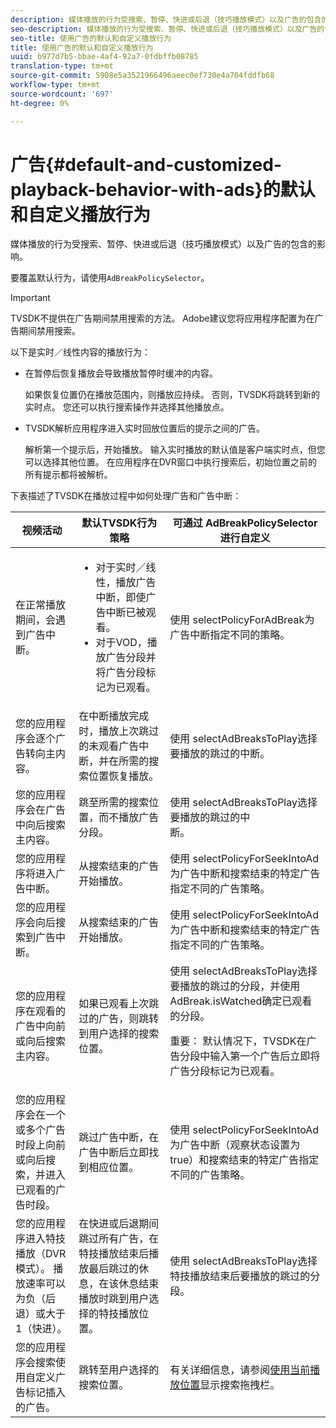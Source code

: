 ```yaml
---
description: 媒体播放的行为受搜索、暂停、快进或后退（技巧播放模式）以及广告的包含的影响。
seo-description: 媒体播放的行为受搜索、暂停、快进或后退（技巧播放模式）以及广告的包含的影响。
seo-title: 使用广告的默认和自定义播放行为
title: 使用广告的默认和自定义播放行为
uuid: b977d7b5-bbae-4af4-92a7-0fdbffb08785
translation-type: tm+mt
source-git-commit: 5908e5a3521966496aeec0ef730e4a704fddfb68
workflow-type: tm+mt
source-wordcount: '697'
ht-degree: 0%

---
```



# 广告{#default-and-customized-playback-behavior-with-ads}的默认和自定义播放行为

媒体播放的行为受搜索、暂停、快进或后退（技巧播放模式）以及广告的包含的影响。

要覆盖默认行为，请使用`AdBreakPolicySelector`。

>[!IMPORTANT]
>
>TVSDK不提供在广告期间禁用搜索的方法。 Adobe建议您将应用程序配置为在广告期间禁用搜索。

以下是实时／线性内容的播放行为：

* 在暂停后恢复播放会导致播放暂停时缓冲的内容。

   如果恢复位置仍在播放范围内，则播放应持续。 否则，TVSDK将跳转到新的实时点。 您还可以执行搜索操作并选择其他播放点。
* TVSDK解析应用程序进入实时回放位置后的提示之间的广告。

   解析第一个提示后，开始播放。 输入实时播放的默认值是客户端实时点，但您可以选择其他位置。 在应用程序在DVR窗口中执行搜索后，初始位置之前的所有提示都将被解析。

下表描述了TVSDK在播放过程中如何处理广告和广告中断：

<table id="table_466538B1C2A646B89EB4F9AA111203BE"> 
 <thead> 
  <tr> 
   <th colname="col1" class="entry"> 视频活动 </th> 
   <th colname="col2" class="entry"> 默认TVSDK行为策略 </th> 
   <th colname="col3" class="entry">可通过<span class="codeph"> AdBreakPolicySelector </span>进行自定义 </th> 
  </tr>
 </thead>
 <tbody> 
  <tr> 
   <td colname="col1"> 在正常播放期间，会遇到广告中断。 </td> 
   <td colname="col2"> 
    <ul id="ul_10D2638676EA4ADDA718E61BD4FDC1D2"> 
     <li id="li_D5CC30F063934C738971E2E8AF00C137"> 对于实时／线性，播放广告中断，即使广告中断已被观看。 </li> 
     <li id="li_D962C0938DA74186AE99D117E5A74E38">对于VOD，播放广告分段并将广告分段标记为已观看。 </li> 
    </ul> </td> 
   <td colname="col3">使用<span class="codeph"> selectPolicyForAdBreak</span>为广告中断指定不同的策略。 </td> 
  </tr> 
  <tr> 
   <td colname="col1"> 您的应用程序会逐个广告转向主内容。 </td> 
   <td colname="col2"> 在中断播放完成时，播放上次跳过的未观看广告中断，并在所需的搜索位置恢复播放。 </td> 
   <td colname="col3">使用<span class="codeph"> selectAdBreaksToPlay</span>选择要播放的跳过的中断。 </td> 
  </tr> 
  <tr> 
   <td colname="col1"> 您的应用程序会在广告中向后搜索主内容。 </td> 
   <td colname="col2"> 跳至所需的搜索位置，而不播放广告分段。 </td> 
   <td colname="col3">使用<span class="codeph"> selectAdBreaksToPlay</span>选择要播放的跳过的中断。                      </td> 
  </tr> 
  <tr> 
   <td colname="col1"> 您的应用程序将进入广告中断。 </td> 
   <td colname="col2"> 从搜索结束的广告开始播放。 </td> 
   <td colname="col3">使用<span class="codeph"> selectPolicyForSeekIntoAd</span>为广告中断和搜索结束的特定广告指定不同的广告策略。 </td> 
  </tr> 
  <tr> 
   <td colname="col1"> 您的应用程序会向后搜索到广告中断。 </td> 
   <td colname="col2"> 从搜索结束的广告开始播放。 </td> 
   <td colname="col3">使用<span class="codeph"> selectPolicyForSeekIntoAd</span>为广告中断和搜索结束的特定广告指定不同的广告策略。 </td> 
  </tr> 
  <tr> 
   <td colname="col1"> 您的应用程序在观看的广告中向前或向后搜索主内容。 </td> 
   <td colname="col2"> 如果已观看上次跳过的广告，则跳转到用户选择的搜索位置。 </td> 
   <td colname="col3">使用<span class="codeph"> selectAdBreaksToPlay</span>选择要播放的跳过的分段，并使用<span class="codeph"> AdBreak.isWatched</span>确定已观看的分段。 <p>重要： 默认情况下，TVSDK在广告分段中输入第一个广告后立即将广告分段标记为已观看。 </p> </td> 
  </tr> 
  <tr> 
   <td colname="col1"> 您的应用程序会在一个或多个广告时段上向前或向后搜索，并进入已观看的广告时段。 </td> 
   <td colname="col2"> 跳过广告中断，在广告中断后立即找到相应位置。 </td> 
   <td colname="col3">使用<span class="codeph"> selectPolicyForSeekIntoAd</span>为广告中断（观察状态设置为true）和搜索结束的特定广告指定不同的广告策略。 </td> 
  </tr> 
  <tr> 
   <td colname="col1"> 您的应用程序进入特技播放（DVR模式）。 播放速率可以为负（后退）或大于1（快进）。 </td> 
   <td colname="col2"> 在快进或后退期间跳过所有广告，在特技播放结束后播放最后跳过的休息，在该休息结束播放时跳到用户选择的特技播放位置。 </td> 
   <td colname="col3">使用<span class="codeph"> selectAdBreaksToPlay</span>选择特技播放结束后要播放的跳过的分段。 </td> 
  </tr> 
  <tr> 
   <td colname="col1"> 您的应用程序会搜索使用自定义广告标记插入的广告。 </td> 
   <td colname="col2"> 跳转至用户选择的搜索位置。 </td> 
   <td colname="col3">有关详细信息，请参阅<a href="../../tvsdk-1.4-for-android/ui-configure/android-1.4-ui-seek-scrub-bar-display.md">使用当前播放位置</a>显示搜索拖拽栏。 </td> 
  </tr> 
 </tbody> 
</table>

